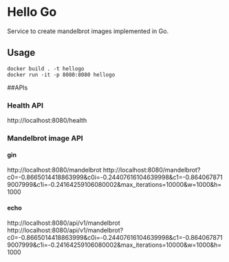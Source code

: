 # Hello Go

Service to create mandelbrot images implemented in Go.

## Usage

```
docker build . -t hellogo
docker run -it -p 8080:8080 hellogo
```

##APIs

### Health API
http://localhost:8080/health

### Mandelbrot image API
#### gin
http://localhost:8080/mandelbrot
http://localhost:8080/mandelbrot?c0=-0.8665014418863999&c0i=-0.24407616104639998&c1=-0.8640678719007999&c1i=-0.24164259106080002&max_iterations=10000&w=1000&h=1000
#### echo
http://localhost:8080/api/v1/mandelbrot
http://localhost:8080/api/v1/mandelbrot?c0=-0.8665014418863999&c0i=-0.24407616104639998&c1=-0.8640678719007999&c1i=-0.24164259106080002&max_iterations=10000&w=1000&h=1000